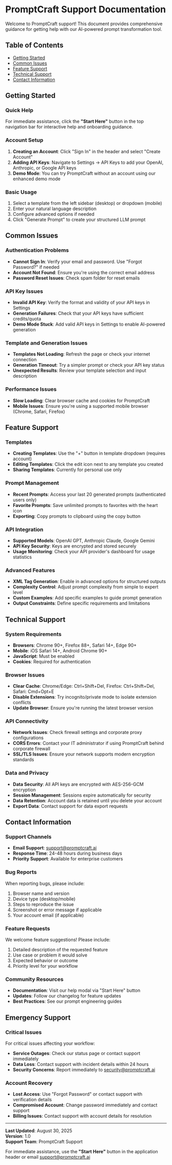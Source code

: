 # PromptCraft Support Documentation

Welcome to PromptCraft support! This document provides comprehensive guidance for getting help with our AI-powered prompt transformation tool.

## Table of Contents
- [Getting Started](#getting-started)
- [Common Issues](#common-issues)
- [Feature Support](#feature-support)
- [Technical Support](#technical-support)
- [Contact Information](#contact-information)

## Getting Started

### Quick Help
For immediate assistance, click the **"Start Here"** button in the top navigation bar for interactive help and onboarding guidance.

### Account Setup
1. **Creating an Account**: Click "Sign In" in the header and select "Create Account"
2. **Adding API Keys**: Navigate to Settings → API Keys to add your OpenAI, Anthropic, or Google API keys
3. **Demo Mode**: You can try PromptCraft without an account using our enhanced demo mode

### Basic Usage
1. Select a template from the left sidebar (desktop) or dropdown (mobile)
2. Enter your natural language description
3. Configure advanced options if needed
4. Click "Generate Prompt" to create your structured LLM prompt

## Common Issues

### Authentication Problems
- **Cannot Sign In**: Verify your email and password. Use "Forgot Password?" if needed
- **Account Not Found**: Ensure you're using the correct email address
- **Password Reset Issues**: Check spam folder for reset emails

### API Key Issues
- **Invalid API Key**: Verify the format and validity of your API keys in Settings
- **Generation Failures**: Check that your API keys have sufficient credits/quota
- **Demo Mode Stuck**: Add valid API keys in Settings to enable AI-powered generation

### Template and Generation Issues
- **Templates Not Loading**: Refresh the page or check your internet connection
- **Generation Timeout**: Try a simpler prompt or check your API key status
- **Unexpected Results**: Review your template selection and input description

### Performance Issues
- **Slow Loading**: Clear browser cache and cookies for PromptCraft
- **Mobile Issues**: Ensure you're using a supported mobile browser (Chrome, Safari, Firefox)

## Feature Support

### Templates
- **Creating Templates**: Use the "+" button in template dropdown (requires account)
- **Editing Templates**: Click the edit icon next to any template you created
- **Sharing Templates**: Currently for personal use only

### Prompt Management
- **Recent Prompts**: Access your last 20 generated prompts (authenticated users only)
- **Favorite Prompts**: Save unlimited prompts to favorites with the heart icon
- **Exporting**: Copy prompts to clipboard using the copy button

### API Integration
- **Supported Models**: OpenAI GPT, Anthropic Claude, Google Gemini
- **API Key Security**: Keys are encrypted and stored securely
- **Usage Monitoring**: Check your API provider's dashboard for usage statistics

### Advanced Features
- **XML Tag Generation**: Enable in advanced options for structured outputs
- **Complexity Control**: Adjust prompt complexity from simple to expert level
- **Custom Examples**: Add specific examples to guide prompt generation
- **Output Constraints**: Define specific requirements and limitations

## Technical Support

### System Requirements
- **Browsers**: Chrome 90+, Firefox 88+, Safari 14+, Edge 90+
- **Mobile**: iOS Safari 14+, Android Chrome 90+
- **JavaScript**: Must be enabled
- **Cookies**: Required for authentication

### Browser Issues
- **Clear Cache**: Chrome/Edge: Ctrl+Shift+Del, Firefox: Ctrl+Shift+Del, Safari: Cmd+Opt+E
- **Disable Extensions**: Try incognito/private mode to isolate extension conflicts
- **Update Browser**: Ensure you're running the latest browser version

### API Connectivity
- **Network Issues**: Check firewall settings and corporate proxy configurations
- **CORS Errors**: Contact your IT administrator if using PromptCraft behind corporate firewall
- **SSL/TLS Issues**: Ensure your network supports modern encryption standards

### Data and Privacy
- **Data Security**: All API keys are encrypted with AES-256-GCM encryption
- **Session Management**: Sessions expire automatically for security
- **Data Retention**: Account data is retained until you delete your account
- **Export Data**: Contact support for data export requests

## Contact Information

### Support Channels
- **Email Support**: support@promptcraft.ai
- **Response Time**: 24-48 hours during business days
- **Priority Support**: Available for enterprise customers

### Bug Reports
When reporting bugs, please include:
1. Browser name and version
2. Device type (desktop/mobile)
3. Steps to reproduce the issue
4. Screenshot or error message if applicable
5. Your account email (if applicable)

### Feature Requests
We welcome feature suggestions! Please include:
1. Detailed description of the requested feature
2. Use case or problem it would solve
3. Expected behavior or outcome
4. Priority level for your workflow

### Community Resources
- **Documentation**: Visit our help modal via "Start Here" button
- **Updates**: Follow our changelog for feature updates
- **Best Practices**: See our prompt engineering guides

## Emergency Support

### Critical Issues
For critical issues affecting your workflow:
- **Service Outages**: Check our status page or contact support immediately
- **Data Loss**: Contact support with incident details within 24 hours
- **Security Concerns**: Report immediately to security@promptcraft.ai

### Account Recovery
- **Lost Access**: Use "Forgot Password" or contact support with verification details
- **Compromised Account**: Change password immediately and contact support
- **Billing Issues**: Contact support with account details for resolution

---

**Last Updated**: August 30, 2025  
**Version**: 1.0  
**Support Team**: PromptCraft Support  

For immediate assistance, use the **"Start Here"** button in the application header or email support@promptcraft.ai